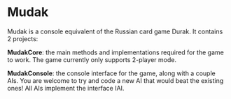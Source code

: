 # Mudak

Mudak is a console equivalent of the Russian card game Durak. It contains 2 projects:

<b>MudakCore</b>: the main methods and implementations required for the game to work. The game currently only supports 2-player mode.

<b>MudakConsole</b>: the console interface for the game, along with a couple AIs.
You are welcome to try and code a new AI that would beat the existing ones! All AIs implement the interface IAI.
